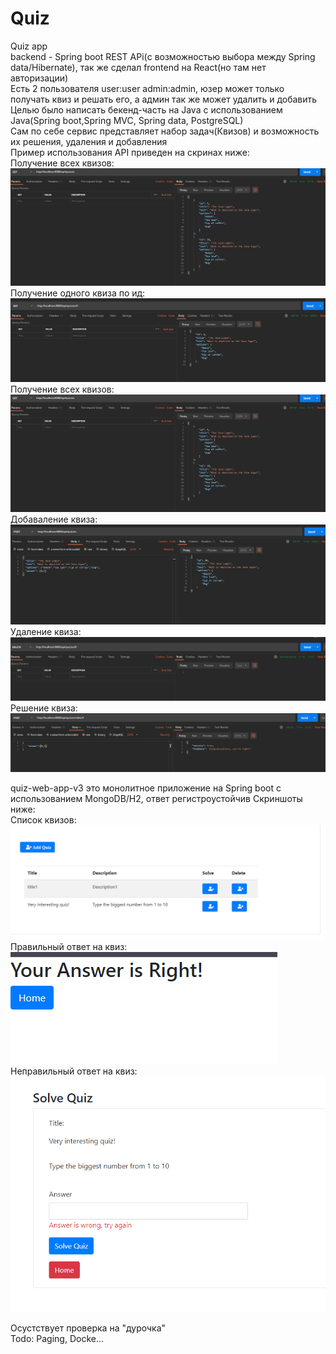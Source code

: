 # Quiz
Quiz app  
backend - Spring boot REST APi(с возможностью выбора между Spring data/Hibernate), так же сделал frontend на React(но там нет авторизации)  
Есть 2 пользователя user:user admin:admin, юзер может только получать квиз и решать его, а админ так же может удалить и добавить   
Целью было написать бекенд-часть на Java с использованием Java(Spring boot,Spring MVC, Spring data, PostgreSQL)  
Сам по себе сервис представляет набор задач(Квизов) и возможность их решения, удаления и добавления  
Пример использования API приведен на скринах ниже:  
Получение всех квизов:  
![alt text](API_screenshots/get_All_quizzes.png)  
Получение одного квиза по ид:  
![alt text](API_screenshots/get_quiz_by_id.png)  
Получение всех квизов:  
![alt text](API_screenshots/get_All_quizzes.png)  
Добаваление квиза:  
![alt text](API_screenshots/add_quiz.png)  
Удаление квиза:  
![alt text](API_screenshots/delete_quiz.png)  
Решение квиза:  
![alt text](API_screenshots/solve_quiz.png)  
  
quiz-web-app-v3 это монолитное приложение на Spring boot с использованием MongoDB/H2, ответ регистроустойчив
Скриншоты ниже:  
Список квизов:  
![alt text](API_screenshots/list_of_quizzes.png)  
Правильный ответ на квиз:  
![alt text](API_screenshots/correct_solution.png)  
Неправильный ответ на квиз:  
![alt text](API_screenshots/incorrect_solution.png)
  
Осустствует проверка на "дурочка"  
Todo: Paging, Docke...
